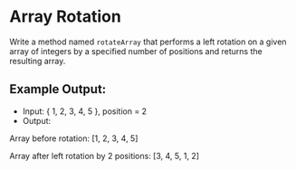 # Array Rotation

Write a method named `rotateArray` that performs a left rotation on a given array of integers by a specified number of positions and returns the resulting array.

## Example Output:

- Input: { 1, 2, 3, 4, 5 }, position = 2
- Output:

 Array before rotation: [1, 2, 3, 4, 5]

 Array after left rotation by 2 positions: [3, 4, 5, 1, 2]

